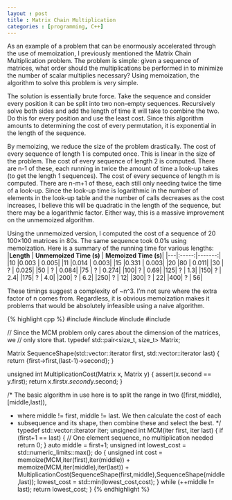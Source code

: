 ```yaml
---
layout : post
title : Matrix Chain Multiplication
categories : [programming, C++]
---
```


As an example of a problem that can be enormously accelerated through the use of memoization, I previously mentioned the Matrix Chain Multiplication problem. The problem is simple: given a sequence of matrices, what order should the multiplications be performed in to minimize the number of scalar multiplies necessary? Using memoization, the algorithm to solve this problem is very simple.

The solution is essentially brute force. Take the sequence and consider every position it can be split into two non-empty sequences. Recursively solve both sides and add the length of time it will take to combine the two. Do this for every position and use the least cost. Since this algorithm amounts to determining the cost of every permutation, it is exponential in the length of the sequence.

By memoizing, we reduce the size of the problem drastically. The cost of every sequence of length 1 is computed once. This is linear in the size of the problem. The cost of every sequence of length 2 is computed. There are n-1 of these, each running in twice the amount of time a look-up takes (to get the length 1 sequences). The cost of every sequence of length m is computed. There are n-m+1 of these, each still only needing twice the time of a look-up. Since the look-up time is logarithmic in the number of elements in the look-up table and the number of calls decreases as the cost increases, I believe this will be quadratic in the length of the sequence, but there may be a logarithmic factor. Either way, this is a massive improvement on the unmemoized algorithm.

Using the unmemoized version, I computed the cost of a sequence of 20 100×100 matrices in 80s. The same sequence took 0.01s using memoization. Here is a summary of the running time for various lengths:
|**Length** | **Unmemoized Time (s)** | **Memoized Time (s)**|
|---|:-----:|-------:|
|10 |0.003  |	0.005|
|11 |0.014  |	0.003|
|15 |0.331  |	0.003|
|20 |80     |	0.011|
|30 | ?     |	0.025|
|50 | ?     |	0.084|
|75 | ?     |	0.274|
|100| ?     |	0.69|
|125| ?     |	1.3|
|150| ?     |	2.4|
|175| ?     |	4.0|
|200| ?     |	6.2|
|250| ?     |	12|
|300| ?     |	22|
|400| ?     |	56|

These timings suggest a complexity of ~n^3. I’m not sure where the extra factor of n comes from. Regardless, it is obvious memoization makes it problems that would be absolutely infeasible using a naive algorithm.

{% highlight cpp %}
#include <utility>
#include <vector>
#include <algorithm>
#include <limits>


// Since the MCM problem only cares about the dimension of the matrices, we
// only store that.
typedef std::pair<size_t, size_t> Matrix;

Matrix SequenceShape(std::vector<Matrix>::iterator first, std::vector<Matrix>::iterator last)
        {
        return {first->first,(last-1)->second};
        }

unsigned int MultiplicationCost(Matrix x, Matrix y)
        {
        assert(x.second == y.first);
        return x.first*x.second*y.second;
        }

/* The basic algorithm in use here is to split the range in two ([first,middle), [middle,last)),
 * where middle != first, middle != last. We then calculate the cost of each
 * subsequence and its shape, then combine these and select the best.
 */
typedef std::vector<Matrix>::iterator iter;
unsigned int MCM(iter first, iter last)
        {
        if (first+1 == last) {
                // One element sequence, no multiplication needed
                return 0;
                }
        auto middle = first+1;
        unsigned int lowest_cost = std::numeric_limits<unsigned int>::max();
        do {
                unsigned int cost = memoize(MCM,iter(first),iter(middle)) + memoize(MCM,iter(middle),iter(last))
                        + MultiplicationCost(SequenceShape(first,middle),SequenceShape(middle,last));
                lowest_cost = std::min(lowest_cost,cost);
                } while (++middle != last);
        return lowest_cost;
        }
{% endhighlight %}
